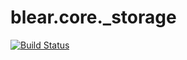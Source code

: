 # blear.core._storage

[![Build Status][travis-img]][travis-url] 

[travis-img]: https://travis-ci.org/blearjs/blear.core._storage.svg?branch=master
[travis-url]: https://travis-ci.org/blearjs/blear.core._storage


